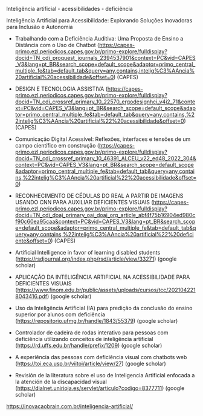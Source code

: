 Inteligência artificial - acessibilidades - deficiência

Inteligência Artificial para Acessibilidade: Explorando Soluções Inovadoras para Inclusão e Autonomia


- Trabalhando com a Deficiência Auditiva: Uma Proposta de Ensino a Distância com o Uso de Chatbot (https://capes-primo.ezl.periodicos.capes.gov.br/primo-explore/fulldisplay?docid=TN_cdi_proquest_journals_2394537901&context=PC&vid=CAPES_V3&lang=pt_BR&search_scope=default_scope&adaptor=primo_central_multiple_fe&tab=default_tab&query=any,contains,intelig%C3%AAncia%20artificial%20acessibilidade&offset=0) (CAPES)

- DESIGN E TECNOLOGIA ASSISTIVA (https://capes-primo.ezl.periodicos.capes.gov.br/primo-explore/fulldisplay?docid=TN_cdi_crossref_primary_10_22570_ergodesignhci_v4i2_71&context=PC&vid=CAPES_V3&lang=pt_BR&search_scope=default_scope&adaptor=primo_central_multiple_fe&tab=default_tab&query=any,contains,%22intelig%C3%AAncia%20artificial%22%20acessibilidade&offset=0) (CAPES)

- Comunicação Digital Acessível: Reflexões, interfaces e tensões de um campo científico em construção (https://capes-primo.ezl.periodicos.capes.gov.br/primo-explore/fulldisplay?docid=TN_cdi_crossref_primary_10_46391_ALCEU_v22_ed48_2022_304&context=PC&vid=CAPES_V3&lang=pt_BR&search_scope=default_scope&adaptor=primo_central_multiple_fe&tab=default_tab&query=any,contains,%22intelig%C3%AAncia%20artificial%22%20acessibilidade&offset=0)

- RECONHECIMENTO DE CÉDULAS DO REAL A PARTIR DE IMAGENS USANDO CNN PARA AUXILIAR DEFICIENTES VISUAIS (https://capes-primo.ezl.periodicos.capes.gov.br/primo-explore/fulldisplay?docid=TN_cdi_doaj_primary_oai_doaj_org_article_abf4f75b16904ed980cf90c60ea95caa&context=PC&vid=CAPES_V3&lang=pt_BR&search_scope=default_scope&adaptor=primo_central_multiple_fe&tab=default_tab&query=any,contains,%22intelig%C3%AAncia%20artificial%22%20deficiente&offset=0) (CAPES)

- Artificial Intelligence in favor of learning disabled students (https://rsdjournal.org/index.php/rsd/article/view/33271) (google scholar)

- APLICAÇÃO DA INTELIGÊNCIA ARTIFICIAL NA ACESSIBILIDADE PARA
DEFICIENTES VISUAIS (https://www.finom.edu.br/public/assets/uploads/cursos/tcc/2021042218043416.pdf) (google scholar)

- Uso da Inteligência Artificial (IA) para predição da conclusão do ensino superior por alunos com deficiência (https://repositorio.ufmg.br/handle/1843/55379) (google scholar)

- Controlador de cadeira de rodas interativo para pessoas com deficiência utilizando conceitos de inteligência artificial (https://rd.uffs.edu.br/handle/prefix/1209) (google scholar)

- A experiência das pessoas com deficiência visual com chatbots web (https://toi.eca.usp.br/viitoi/article/view/27) (google scholar)

- Revisión de la literatura sobre el uso de Inteligencia Artificial enfocada a la atención de la discapacidad visual (https://dialnet.unirioja.es/servlet/articulo?codigo=8377711) (google scholar)



https://inovacaobrain.com.br/inteligencia-artificial/
